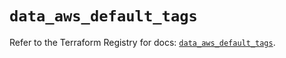 # `data_aws_default_tags`

Refer to the Terraform Registry for docs: [`data_aws_default_tags`](https://registry.terraform.io/providers/hashicorp/aws/4.67.0/docs/data-sources/default_tags).

